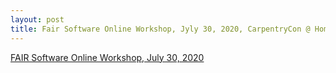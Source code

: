 ```yaml
---
layout: post
title: Fair Software Online Workshop, Jyly 30, 2020, CarpentryCon @ Home
---
```

[FAIR Software Online Workshop, July 30, 2020](https://escience-academy.github.io/2020-07-30-cchome-fair-software/)

